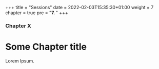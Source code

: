 +++
title = "Sessions"
date = 2022-02-03T15:35:30+01:00
weight = 7
chapter = true
pre = "<b>7. </b>"
+++

### Chapter X

# Some Chapter title

Lorem Ipsum.